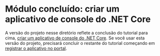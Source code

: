 # <a name="completed-module-create-a-net-core-console-app"></a>Módulo concluído: criar um aplicativo de console do .NET Core

A versão do projeto nesse diretório reflete a conclusão do tutorial para cima, [criar um aplicativo de console do .NET Core](https://docs.microsoft.com/graph/tutorials/dotnet-core?tutorial-step=1). Se você usar esta versão do projeto, precisará concluir o restante do tutorial começando em [registrar o aplicativo no portal](https://docs.microsoft.com/graph/tutorials/dotnet-core?tutorial-step=2).
